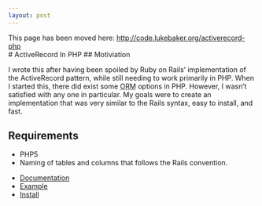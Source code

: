 ```yaml
---
layout: post
---
```

<div class="alert alert-warning">
    This page has been moved here: <a href="http://code.lukebaker.org/activerecord-php">http://code.lukebaker.org/activerecord-php</a>
</div>
# ActiveRecord In PHP
## Motiviation

I wrote this after having been spoiled by Ruby on Rails’ implementation
of the ActiveRecord pattern, while still needing to work primarily in
PHP. When I started this, there did exist some
<acronym title="Object-relational mapping">ORM</acronym> options in PHP.
However, I wasn’t satisfied with any one in particular. My goals were to
create an implementation that was very similar to the Rails syntax, easy
to install, and fast.

## Requirements

-   PHP5
-   Naming of tables and columns that follows the Rails convention.

<ul class="breadcrumb">
  <li><a href="/projects/activerecord-in-php/documentation/">Documentation</a></li>
  <li><a href="/projects/activerecord-in-php/example/">Example</a></li>
  <li><a href="/projects/activerecord-in-php/install/">Install</a></li>
</ul>
